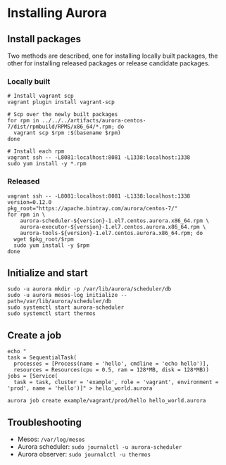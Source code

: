 # Installing Aurora

## Install packages

Two methods are described, one for installing locally built packages, the other
for installing released packages or release candidate packages.

### Locally built

    # Install vagrant scp
    vagrant plugin install vagrant-scp

    # Scp over the newly built packages
    for rpm in ../../../artifacts/aurora-centos-7/dist/rpmbuild/RPMS/x86_64/*.rpm; do
      vagrant scp $rpm :$(basename $rpm)
    done

    # Install each rpm
    vagrant ssh -- -L8081:localhost:8081 -L1338:localhost:1338
    sudo yum install -y *.rpm

### Released

    vagrant ssh -- -L8081:localhost:8081 -L1338:localhost:1338
    version=0.12.0
    pkg_root="https://apache.bintray.com/aurora/centos-7/"
    for rpm in \
        aurora-scheduler-${version}-1.el7.centos.aurora.x86_64.rpm \
        aurora-executor-${version}-1.el7.centos.aurora.x86_64.rpm \
        aurora-tools-${version}-1.el7.centos.aurora.x86_64.rpm; do
      wget $pkg_root/$rpm
      sudo yum install -y $rpm
    done

## Initialize and start


    sudo -u aurora mkdir -p /var/lib/aurora/scheduler/db
    sudo -u aurora mesos-log initialize --path=/var/lib/aurora/scheduler/db
    sudo systemctl start aurora-scheduler
    sudo systemctl start thermos

## Create a job

```
echo "
task = SequentialTask(
  processes = [Process(name = 'hello', cmdline = 'echo hello')],
  resources = Resources(cpu = 0.5, ram = 128*MB, disk = 128*MB))
jobs = [Service(
  task = task, cluster = 'example', role = 'vagrant', environment = 'prod', name = 'hello')]" > hello_world.aurora

aurora job create example/vagrant/prod/hello hello_world.aurora
```

## Troubleshooting

* Mesos: `/var/log/mesos`
* Aurora scheduler: `sudo journalctl -u aurora-scheduler`
* Aurora observer: `sudo journalctl -u thermos`
